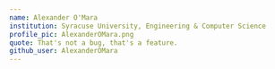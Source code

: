 ```yaml
---
name: Alexander O'Mara
institution: Syracuse University, Engineering & Computer Science
profile_pic: AlexanderOMara.png
quote: That's not a bug, that's a feature.
github_user: AlexanderOMara
---
```

